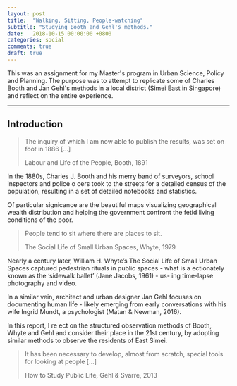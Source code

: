 ```yaml
---
layout: post
title:  "Walking, Sitting, People-watching"
subtitle: "Studying Booth and Gehl's methods."
date:   2018-10-15 00:00:00 +0800
categories: social
comments: true
draft: true
---
```


This was an assignment for my Master's program in Urban Science, Policy and Planning. The purpose was to attempt to replicate some of Charles Booth and Jan Gehl's methods in a local district (Simei East in Singapore) and reflect on the entire experience.

---

## Introduction

> The inquiry of which I am
now able to publish the results, was set on foot in 1886 [...]
>
> Labour and Life of the People, Booth, 1891

In the 1880s, Charles J. Booth and his merry band of surveyors, school inspectors and police o cers took to the streets for a detailed census of the population, resulting in a set of detailed notebooks and statistics.

Of particular signicance are the beautiful maps visualizing geographical wealth distribution and helping the government confront the fetid living conditions of the poor.

> People tend to sit where there are places to sit.
>
> The Social Life of Small Urban Spaces, Whyte, 1979

Nearly a century later, William H. Whyte’s The Social Life of Small Urban Spaces captured pedestrian rituals in public spaces - what is a ectionately known as the ‘sidewalk ballet’ (Jane Jacobs, 1961) - us- ing time-lapse photography and video.

In a similar vein, architect and urban designer Jan Gehl focuses on documenting human life - likely emerging from early conversations with his wife Ingrid Mundt, a psychologist (Matan & Newman, 2016).

In this report, I re ect on the structured observation methods of Booth, Whyte and Gehl and consider their place in the 21st century, by adopting similar methods to observe the residents of East Simei.

> It has been necessary to develop, almost from scratch, special tools for looking at people [...]
> 
> How to Study Public Life, Gehl & Svarre, 2013













